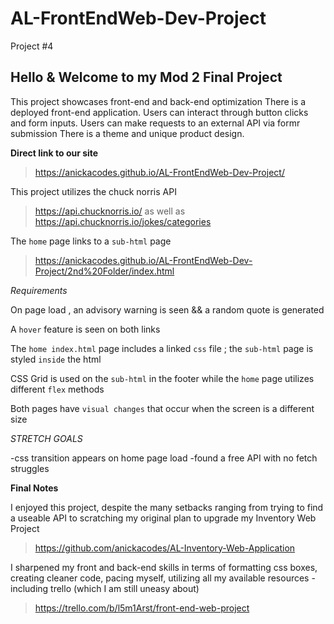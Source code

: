 # AL-FrontEndWeb-Dev-Project
Project #4

## Hello & Welcome to my Mod 2 Final Project 

This project showcases front-end and back-end optimization
There is a deployed front-end application.
Users can interact through button clicks and form inputs.
Users can make requests to an external API via formr submission
There is a theme and unique product design.

**Direct link to our site**
> https://anickacodes.github.io/AL-FrontEndWeb-Dev-Project/ 

This project utilizes the chuck norris API 
>https://api.chucknorris.io/ 
as well as 
>https://api.chucknorris.io/jokes/categories 

The `home` page links to a `sub-html` page 
>https://anickacodes.github.io/AL-FrontEndWeb-Dev-Project/2nd%20Folder/index.html  


*Requirements*

On page load , an advisory warning is seen && a random quote is generated

A `hover` feature is seen on both links 

The `home index.html` page includes a linked `css` file ; the `sub-html` page is styled `inside` the html

CSS Grid is used on the `sub-html` in the footer while the `home` page utilizes different `flex` methods

Both pages have `visual changes` that occur when the screen is a different size


*STRETCH GOALS* 

-css transition appears on home page load 
-found a free API with no fetch struggles 

**Final Notes**

I enjoyed this project, despite the many setbacks ranging from trying to find a useable API to scratching my original plan to upgrade my Inventory Web Project
>https://github.com/anickacodes/AL-Inventory-Web-Application 

I sharpened my front and back-end skills in terms of formatting css boxes, creating cleaner code, pacing myself, utilizing all my available resources - including trello (which I am still uneasy about)
>https://trello.com/b/l5m1Arst/front-end-web-project
